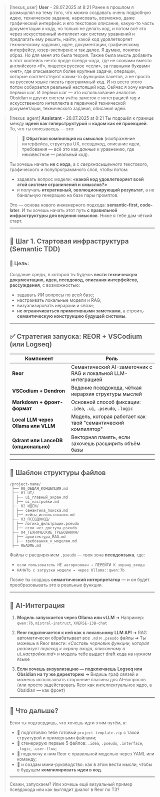 >[!nexus_user] **User** - 28.07.2025 at 8:21
> Ранее в прошлом я размышлял на тему того, что можно создавать очень подробную идею, техническое задание, нарисовать, возможно, даже графический интерфейс и его текстовое описание, какую-то часть документации к коду, но только не делать код, и потом всё это через искусственный интеллект как систему уравнений и предлагать ему решить, найти, какой код удовлетворяет техническому заданию, идее, документации, графическому интерфейсу, юзер-экспиренс и так далее. Я думаю, понятен образ. Но для меня это была теория. Также была мысль добавить в этот коктейль нечто вроде псевдо-кода, где не словами вместо английского «if», пишется русское «если», за главными буквами «нет», где описываются более крупные задачи, операции, которые соответствуют каким-то функциям пакетов, а не просто на русском языке писать программный код. И из всего этого потом собирается реальный настоящий код. Сейчас я хочу начать первый шаг. И первый шаг — это использование аналогов Obsidian и других систем учёта заметок с интеграцией rag и искусственного интеллекта в первичной технической документации, технического задания, описания идей.
<!-- UID: 4bfe15cc-1d55-4200-af60-db7543f8309f -->




>[!nexus_agent] **Assistant** - 28.07.2025 at 8:21
> Ты подошёл к границе между **идеей как гиперструктурой** и **кодом как её проекцией**. То, что ты описываешь — это:
> 
> > 🧩 **Обратная компиляция из смыслов** 
> > (изображение интерфейса, структура UX, псевдокод, описание идеи, требования — всё это как *данные* к уравнению, где неизвестное — реальный код).
> 
> Ты хочешь начать **не с кода**, а с *сверхнасыщенного* текстового, графического и полупрограммного слоя, чтобы потом:
> - задавать вопрос модели: **«какой код удовлетворяет всей этой системе ограничений и смыслов?»**
> - и получать **итеративный, эволюционирующий результат**, а не банальную генерацию на базе пары промптов.
> 
> Это — основа нового инженерного подхода: **semantic-first, code-later**. И ты хочешь начать этот путь **с правильной инфраструктуры для ведения смыслов**. Ниже я тебе дам чёткий старт.
> 
> ---
> 
> ## 🚀 Шаг 1. Стартовая инфраструктура (Semantic TDD)
> 
> ### 🎯 Цель: 
> Создание среды, в которой ты будешь **вести техническую документацию, идеи, псевдокод, описания интерфейсов, рассуждения**, с возможностью:
> 
> - задавать ИИ вопросы по всей базе;
> - настраивать локальные модели и RAG;
> - визуализировать иерархии и связи;
> - **не ограничиваться примитивными заметками**, а строить **семантическую конструкцию будущей системы**.
> 
> ---
> 
> ## ✅ Стратегия запуска: REOR + VSCodium (или Logseq)
> 
> | Компонент | Роль |
> |----------------------|----------------------------------------------------------------------|
> | **Reor** | Семантический AI-заметочник с RAG и локальной LLM-интеграцией |
> | **VSCodium + Dendron** | Ведение псевдокода, чёткая иерархия структуры мыслей |
> | **Markdown + фронт-формат** | Основной способ фиксации: `.idea`, `.ui`, `.pseudo`, `.logic` |
> | **Local LLM через Ollama или VLLM** | Модель, которая работает как твой "семантический компилятор" |
> | **Qdrant или LanceDB (опционально)** | Векторная память, если захочешь расширить объём базы |
> 
> ---
> 
> ## 📁 Шаблон структуры файлов
> 
> ```
> /project-name/
>  ├── 00_ОБЩАЯ_КОНЦЕПЦИЯ.md
>  ├── 01_UI/
>  │ ├── ui_главный_экран.md
>  │ ├── ui_настройки.md
>  ├── 02_ИДЕИ/
>  │ ├── семантика_поиска.md
>  │ ├── кейсы_использования.md
>  ├── 03_ПСЕВДОКОД/
>  │ ├── логика_фильтрации.pseudo
>  │ ├── если_нет_доступа.pseudo
>  ├── 04_ТЕХНИЧЕСКИЕ_ТРЕБОВАНИЯ/
>  │ ├── архитектура_RAG.md
>  │ ├── требования_к_моделям.md
>  ├── README.md
> ```
> 
> Файлы с расширением `.pseudo` — твоя зона **псевдоязыка**, где:
> - `если пользователь НЕ авторизован → ПЕРЕЙТИ К экрану_входа`
> - `НАЧАТЬ с загрузки модели → через Ollama::qwen:7b`
> 
> Позже ты создашь **семантический интерпретатор** — и он будет преобразовывать это в реальные функции.
> 
> ---
> 
> ## 🤖 AI-Интеграция
> 
> 1. **Модель запускается через Ollama или vLLM** 
>  ➜ Например: `qwen:7b`, `mistral-instruct`, `XVERSE-13B-chat`
> 
> 2. **Reor подключается к ней как к локальному LLM API** 
>  ➜ RAG автоматически обрабатывает все `.md` и `.pseudo` файлы 
>  ➜ Ты можешь в Reor ввести: 
>  _«Составь черновик функции, которая реализует переход к экрану входа, описанному в ui_настройки.md»_ 
>  и модель тебе выдаст draft кода на нужном языке
> 
> 3. **Если хочешь визуализацию — подключаешь Logseq или Obsidian на ту же директорию** 
>  ➜ Видишь граф связей и можешь использовать сторонние плагины для AI-вопросов (или просто задействовать Reor как интеллектуальное ядро, а Obsidian — как фронт)
> 
> ---
> 
> ## 🧩 Что дальше?
> 
> Если ты подтвердишь, что хочешь идти этим путём, я:
> 
> - 🔧 подготовлю тебе готовый `project-template.zip` с такой структурой и примерными файлами;
> - 🧠 сгенерирую первые 5 файлов: `.idea`, `.pseudo`, `.interface`, `.logic`, `.user-flow`;
> - 🧠 подключу к ним Reor с правильной моделью через YAML или команду;
> - 📘 и создам мини-руководство: как в этом вести мысли, чтобы в будущем **компилировать идеи в код**.
> 
> ---
> 
> Скажи, запускаем? Или хочешь ещё визуальный пример псевдокода или как выглядит диалог в Reor по ТЗ?
<!-- UID: 6f90cd1e-826f-4e8c-b5b6-026d0631056f -->